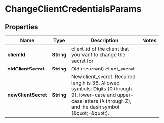 
# ChangeClientCredentialsParams

## Properties
Name | Type | Description | Notes
------------ | ------------- | ------------- | -------------
**clientId** | **String** | client_id of the client that you want to change the secret for | 
**oldClientSecret** | **String** | Old (&#x3D;current) client_secret | 
**newClientSecret** | **String** | New client_secret. Required length is 36. Allowed symbols: Digits (0 through 9), lower-case and upper-case letters (A through Z), and the dash symbol (\&quot;-\&quot;). | 



